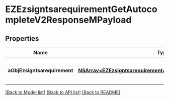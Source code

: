 # EZEzsigntsarequirementGetAutocompleteV2ResponseMPayload

## Properties
Name | Type | Description | Notes
------------ | ------------- | ------------- | -------------
**aObjEzsigntsarequirement** | [**NSArray&lt;EZEzsigntsarequirementAutocompleteElementResponse&gt;***](EZEzsigntsarequirementAutocompleteElementResponse.md) | An array of Ezsigntsarequirement autocomplete element response. | 

[[Back to Model list]](../README.md#documentation-for-models) [[Back to API list]](../README.md#documentation-for-api-endpoints) [[Back to README]](../README.md)


